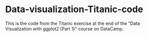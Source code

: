 # Data-visualization-Titanic-code

This is the code from the Titanic exercise at the end of the "Data Visualization with ggplot2 (Part 1)" course on DataCamp.
